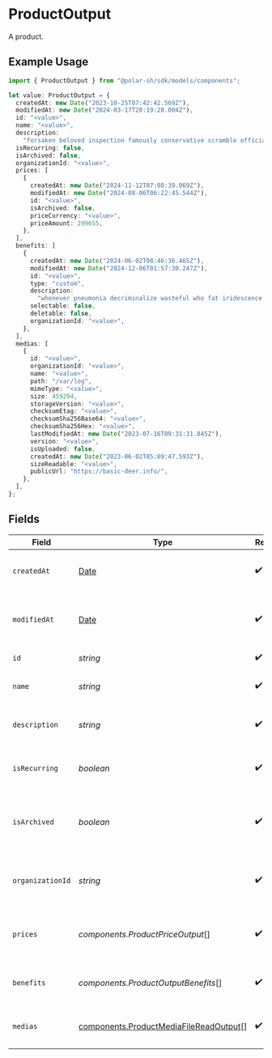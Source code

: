 # ProductOutput

A product.

## Example Usage

```typescript
import { ProductOutput } from "@polar-sh/sdk/models/components";

let value: ProductOutput = {
  createdAt: new Date("2023-10-25T07:42:42.569Z"),
  modifiedAt: new Date("2024-03-17T20:19:28.004Z"),
  id: "<value>",
  name: "<value>",
  description:
    "forsaken beloved inspection famously conservative scramble officially sticky versus",
  isRecurring: false,
  isArchived: false,
  organizationId: "<value>",
  prices: [
    {
      createdAt: new Date("2024-11-12T07:08:39.069Z"),
      modifiedAt: new Date("2024-08-06T06:22:45.544Z"),
      id: "<value>",
      isArchived: false,
      priceCurrency: "<value>",
      priceAmount: 299655,
    },
  ],
  benefits: [
    {
      createdAt: new Date("2024-06-02T08:46:36.465Z"),
      modifiedAt: new Date("2024-12-06T01:57:30.247Z"),
      id: "<value>",
      type: "custom",
      description:
        "whenever pneumonia decriminalize wasteful who fat iridescence yahoo",
      selectable: false,
      deletable: false,
      organizationId: "<value>",
    },
  ],
  medias: [
    {
      id: "<value>",
      organizationId: "<value>",
      name: "<value>",
      path: "/var/log",
      mimeType: "<value>",
      size: 459294,
      storageVersion: "<value>",
      checksumEtag: "<value>",
      checksumSha256Base64: "<value>",
      checksumSha256Hex: "<value>",
      lastModifiedAt: new Date("2023-07-16T09:31:31.845Z"),
      version: "<value>",
      isUploaded: false,
      createdAt: new Date("2023-06-02T05:09:47.593Z"),
      sizeReadable: "<value>",
      publicUrl: "https://basic-deer.info/",
    },
  ],
};
```

## Fields

| Field                                                                                            | Type                                                                                             | Required                                                                                         | Description                                                                                      |
| ------------------------------------------------------------------------------------------------ | ------------------------------------------------------------------------------------------------ | ------------------------------------------------------------------------------------------------ | ------------------------------------------------------------------------------------------------ |
| `createdAt`                                                                                      | [Date](https://developer.mozilla.org/en-US/docs/Web/JavaScript/Reference/Global_Objects/Date)    | :heavy_check_mark:                                                                               | Creation timestamp of the object.                                                                |
| `modifiedAt`                                                                                     | [Date](https://developer.mozilla.org/en-US/docs/Web/JavaScript/Reference/Global_Objects/Date)    | :heavy_check_mark:                                                                               | Last modification timestamp of the object.                                                       |
| `id`                                                                                             | *string*                                                                                         | :heavy_check_mark:                                                                               | The ID of the product.                                                                           |
| `name`                                                                                           | *string*                                                                                         | :heavy_check_mark:                                                                               | The name of the product.                                                                         |
| `description`                                                                                    | *string*                                                                                         | :heavy_check_mark:                                                                               | The description of the product.                                                                  |
| `isRecurring`                                                                                    | *boolean*                                                                                        | :heavy_check_mark:                                                                               | Whether the product is a subscription tier.                                                      |
| `isArchived`                                                                                     | *boolean*                                                                                        | :heavy_check_mark:                                                                               | Whether the product is archived and no longer available.                                         |
| `organizationId`                                                                                 | *string*                                                                                         | :heavy_check_mark:                                                                               | The ID of the organization owning the product.                                                   |
| `prices`                                                                                         | *components.ProductPriceOutput*[]                                                                | :heavy_check_mark:                                                                               | List of available prices for this product.                                                       |
| `benefits`                                                                                       | *components.ProductOutputBenefits*[]                                                             | :heavy_check_mark:                                                                               | The benefits granted by the product.                                                             |
| `medias`                                                                                         | [components.ProductMediaFileReadOutput](../../models/components/productmediafilereadoutput.md)[] | :heavy_check_mark:                                                                               | The medias associated to the product.                                                            |
